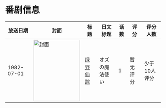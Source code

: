 # 番剧信息

|放送日期|封面|标题|日文标题|话数|评分|评分人数|
|---|---|---|---|---|---|---|
|1982-07-01|<img src="//lain.bgm.tv/pic/cover/c/ea/41/212458_TPQDq.jpg" alt="封面" style="width:150px;height:200px;object-fit:cover;">|[绿野仙踪](https://bangumi.tv/subject/212458)|オズの魔法使い|1|暂无评分|少于10人评分|
